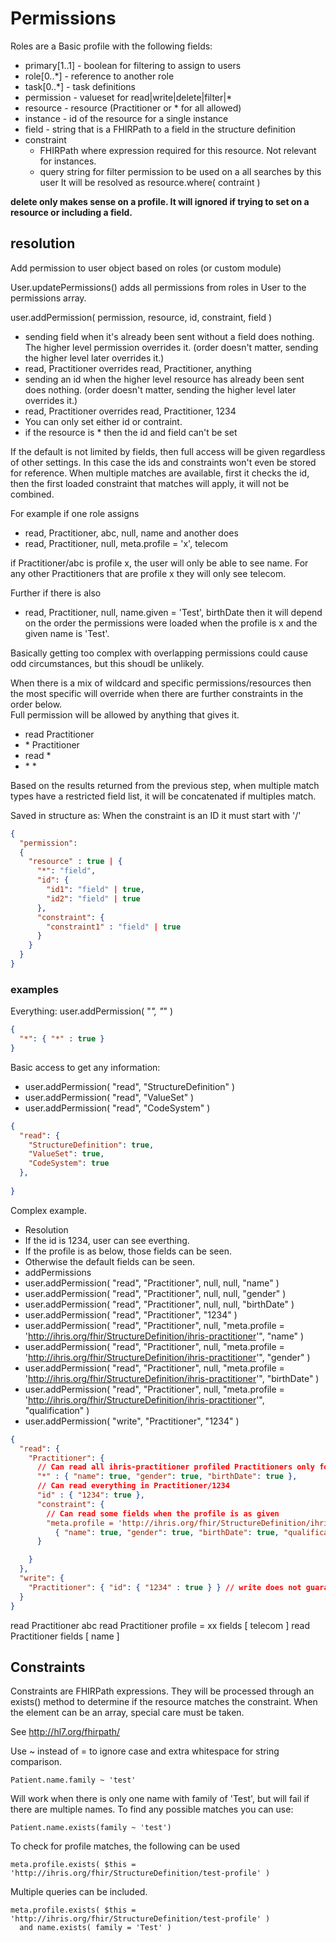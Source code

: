 # Permissions

Roles are a Basic profile with the following fields:

* primary[1..1] - boolean for filtering to assign to users
* role[0..\*] - reference to another role
* task[0..\*] - task definitions
 * permission - valueset for read|write|delete|filter|\*
 * resource - resource (Practitioner or * for all allowed)
 * instance - id of the resource for a single instance
 * field - string that is a FHIRPath to a field in the structure definition
 * constraint 
   * FHIRPath where expression required for this resource.  Not relevant for instances.  
   * query string for filter permission to be used on a all searches by this user
It will be resolved as resource.where( contraint )

**delete only makes sense on a profile.  It will ignored if trying to set on a resource or including a field.**

## resolution

Add permission to user object based on roles (or custom module)


User.updatePermissions() adds all permissions from roles in User to the permissions array.

user.addPermission( permission, resource, id, constraint, field )
* sending field when it's already been sent without a field does nothing.  The higher level
permission overrides it. (order doesn't matter, sending the higher level later overrides it.)
 * read, Practitioner overrides read, Practitioner, anything
* sending an id when the higher level resource has already been sent does nothing. (order 
doesn't matter, sending the higher level later overrides it.)
 * read, Practitioner overrides read, Practitioner, 1234
* You can only set either id or contraint.
* if the resource is \* then the id and field can't be set

If the default is not limited by fields, then full access will be given regardless of other settings.  In this
case the ids and constraints won't even be stored for reference.
When multiple matches are available, first it checks the id, then the first loaded constraint 
that matches will apply, it will not be combined.  

For example if one role assigns 
* read, Practitioner, abc, null, name
and another does
* read, Practitioner, null, meta.profile = 'x', telecom

if Practitioner/abc is profile x, the user will only be able to see name.  For any other Practitioners that
are profile x they will only see telecom.

Further if there is also
* read, Practitioner, null, name.given = 'Test', birthDate
then it will depend on the order the permissions were loaded when the profile is x and the given name is 'Test'.

Basically getting too complex with overlapping permissions could cause odd circumstances, but this shoudl be
unlikely.

When there is a mix of wildcard and specific permissions/resources then the most specific will 
override when there are further constraints in the order below.  
Full permission will be allowed by anything that gives it.
* read Practitioner 
* \* Practitioner
* read \*
* \* \*

Based on the results returned from the previous step, when multiple match types have a restricted 
field list, it will be concatenated if multiples match.


Saved in structure as:
When the constraint is an ID it must start with '/'
```json
{
  "permission": 
  {
    "resource" : true | {
      "*": "field",
      "id": {
        "id1": "field" | true,
        "id2": "field" | true
      },
      "constraint": {
        "constraint1" : "field" | true
      }
    }
  }
}
```

### examples
Everything:  user.addPermission( "*", "*" )
```json
{
  "*": { "*" : true } 
}
```

Basic access to get any information:
* user.addPermission( "read", "StructureDefinition" )
* user.addPermission( "read", "ValueSet" )
* user.addPermission( "read", "CodeSystem" )
```json
{
  "read": {
    "StructureDefinition": true,
    "ValueSet": true,
    "CodeSystem": true 
  },
  
}
```

Complex example.  
* Resolution
 * If the id is 1234, user can see everthing.
 * If the profile is as below, those fields can be seen.
 * Otherwise the default fields can be seen.
* addPermissions
 * user.addPermission( "read", "Practitioner", null, null, "name" )
 * user.addPermission( "read", "Practitioner", null, null, "gender" )
 * user.addPermission( "read", "Practitioner", null, null, "birthDate" )
 * user.addPermission( "read", "Practitioner", "1234" )
 * user.addPermission( "read", "Practitioner", null, 
    "meta.profile = 'http://ihris.org/fhir/StructureDefinition/ihris-practitioner'", "name" )
 * user.addPermission( "read", "Practitioner", null, 
    "meta.profile = 'http://ihris.org/fhir/StructureDefinition/ihris-practitioner'", "gender" )
 * user.addPermission( "read", "Practitioner", null, 
    "meta.profile = 'http://ihris.org/fhir/StructureDefinition/ihris-practitioner'", "birthDate" )
 * user.addPermission( "read", "Practitioner", null, 
    "meta.profile = 'http://ihris.org/fhir/StructureDefinition/ihris-practitioner'", "qualification" )
 * user.addPermission( "write", "Practitioner", "1234" )

```json
{
  "read": {
    "Practitioner": { 
      // Can read all ihris-practitioner profiled Practitioners only for fields: name, gender, birthDate
      "*" : { "name": true, "gender": true, "birthDate": true },
      // Can read everything in Practitioner/1234
      "id" : { "1234": true },
      "constraint": {
        // Can read some fields when the profile is as given
        "meta.profile = 'http://ihris.org/fhir/StructureDefinition/ihris-practitioner'":
          { "name": true, "gender": true, "birthDate": true, "qualification": true }
      }

    }
  },
  "write": {
    "Practitioner": { "id": { "1234" : true } } // write does not guarantee read
  }
}
```


read Practitioner abc 
read Practitioner profile = xx fields [ telecom ]
read Practitioner fields [ name ]

## Constraints

Constraints are FHIRPath expressions.  They will be processed through an exists() method to determine if the 
resource matches the constraint.  When the element can be an array, special care must be taken.

See http://hl7.org/fhirpath/

Use ~ instead of = to ignore case and extra whitespace for string comparison.

```
Patient.name.family ~ 'test'
```
Will work when there is only one name with family of 'Test', but will fail if there are 
multiple names.  To find any possible matches you can use:
```
Patient.name.exists(family ~ 'test')
```
To check for profile matches, the following can be used
```
meta.profile.exists( $this = 'http://ihris.org/fhir/StructureDefinition/test-profile' )
```

Multiple queries can be included.
```
meta.profile.exists( $this = 'http://ihris.org/fhir/StructureDefinition/test-profile' ) 
  and name.exists( family = 'Test' )
```

